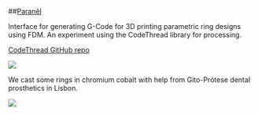 ##[Paranêl](www.tiago.co.nz/paranel)

Interface for generating G-Code for 3D printing parametric ring designs using FDM. An experiment using the CodeThread library for processing. 

[CodeThread GitHub repo](https://github.com/DiatomStudio/CodeThread/)

![](http://farm3.staticflickr.com/2891/9704750480_e6e76af4f6_c.jpg)

We cast some rings in chromium cobalt with help from Gito-Prótese dental prosthetics in Lisbon.

![](http://farm4.staticflickr.com/3718/9701505887_a0324c74c6_c.jpg)